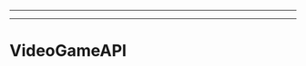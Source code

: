 -----------------------------------------
--------------------------------------------------------------------------------------------------
# VideoGameAPI
